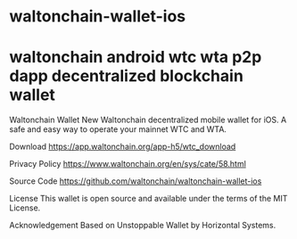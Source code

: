 # waltonchain-wallet-ios
# waltonchain android wtc wta p2p dapp decentralized blockchain wallet

Waltonchain Wallet
New Waltonchain decentralized mobile wallet for iOS. A safe and easy way to operate your mainnet WTC and WTA. 

Download
https://app.waltonchain.org/app-h5/wtc_download



Privacy Policy
https://www.waltonchain.org/en/sys/cate/58.html



Source Code
https://github.com/waltonchain/waltonchain-wallet-ios



License
This wallet is open source and available under the terms of the MIT License.


Acknowledgement
Based on Unstoppable Wallet by Horizontal Systems.

